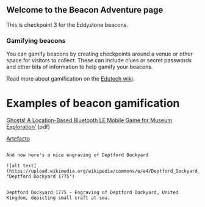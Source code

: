 ## Welcome to the Beacon Adventure page

This is checkpoint 3 for the Eddystone beacons. 


### Gamifying beacons

You can gamify beacons by creating checkpoints around a venue or other space for visitors to collect. These can include clues or secret passwords and other bits of information to help gamify your beacons. 

Read more about gamification on the [Edutech wiki](http://edutechwiki.unige.ch/en/Gamification). 

# Examples of beacon gamification 

[Ghosts! A Location-Based Bluetooth LE Mobile Game for Museum Exploration’](https://arxiv.org/pdf/1607.05654.pdf) (pdf) 

[Artefacto](www.artefacto.org.uk) 
```

And now here's a nice engraving of Deptford Dockyard

![alt text](https://upload.wikimedia.org/wikipedia/commons/e/e4/Deptford_Dockyard_1775.jpg "Deptford Dockyard 1775")


Deptford Dockyard 1775 - Engraving of Deptford Dockyard, United Kingdom, depicting small craft at sea.
